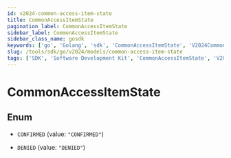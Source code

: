 ```yaml
---
id: v2024-common-access-item-state
title: CommonAccessItemState
pagination_label: CommonAccessItemState
sidebar_label: CommonAccessItemState
sidebar_class_name: gosdk
keywords: ['go', 'Golang', 'sdk', 'CommonAccessItemState', 'V2024CommonAccessItemState'] 
slug: /tools/sdk/go/v2024/models/common-access-item-state
tags: ['SDK', 'Software Development Kit', 'CommonAccessItemState', 'V2024CommonAccessItemState']
---
```


# CommonAccessItemState

## Enum


* `CONFIRMED` (value: `"CONFIRMED"`)

* `DENIED` (value: `"DENIED"`)


